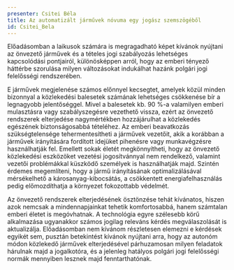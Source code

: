 ```yaml
---
presenter: Csitei Béla
title: Az automatizált járművek nóvuma egy jogász szemszögéből
id: Csitei_Bela
---
```


Előadásomban a laikusok számára is megragadható képet kívánok nyújtani az önvezető járművek és a tételes jogi szabályozás lehetséges kapcsolódási pontjairól, különösképpen arról, hogy az emberi tényező háttérbe szorulása milyen változásokat indukálhat hazánk polgári jogi felelősségi rendszerében.

E járművek megjelenése számos előnnyel kecsegtet, amelyek közül minden bizonnyal a közlekedési balesetek számának lehetséges csökkenése bír a legnagyobb jelentőséggel. Mivel a balesetek kb. 90 %-a valamilyen emberi mulasztásra vagy szabályszegésre vezethető vissza, ezért az önvezető rendszerek elterjedése nagymértékben hozzájárulhat a közlekedés egészének biztonságosabbá tételéhez. Az emberi beavatkozás szükségtelensége tehermentesítheti a járművek vezetőit, akik a korábban a járművek irányítására fordított idejüket pihenésre vagy munkavégzésre használhatják fel. Emellett sokak életét megkönnyítheti, hogy az önvezető közlekedési eszközöket vezetési jogosítvánnyal nem rendelkező, valamint vezetői problémákkal küszködő személyek is használhatják majd. Szintén érdemes megemlíteni, hogy a jármű irányításának optimalizálásával mérsékelhető a károsanyag-kibocsátás, a csökkentett energiafelhasználás pedig előmozdíthatja a környezet fokozottabb védelmét.

Az önvezető rendszerek elterjedésének ösztönzése tehát kívánatos, hiszen azok nemcsak a mindennapjainkat tehetik komfortosabbá, hanem számtalan emberi életet is megóvhatnak. A technológia egyre szélesebb körű alkalmazása ugyanakkor számos jogilag releváns kérdés megválaszolását is aktualizálja. Előadásomban nem kívánom részletesen elemezni e kérdések egyikét sem, pusztán betekintést kívánok nyújtani arra, hogy az autonóm módon közlekedő járművek elterjedésével párhuzamosan milyen feladatok hárulnak majd a jogalkotóra, és a jelenleg hatályos polgári jogi felelősségi normák mennyiben lesznek majd fenntarthatónak.
